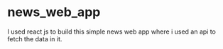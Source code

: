 # news_web_app
I used react js to build this simple news web app where i used an api to fetch the data in it.
